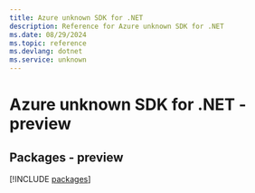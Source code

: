```yaml
---
title: Azure unknown SDK for .NET
description: Reference for Azure unknown SDK for .NET
ms.date: 08/29/2024
ms.topic: reference
ms.devlang: dotnet
ms.service: unknown
---
```

# Azure unknown SDK for .NET - preview
## Packages - preview
[!INCLUDE [packages](unknown-index.md)]